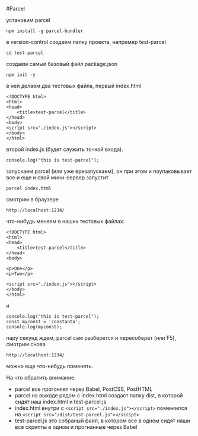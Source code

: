 #Parcel

установим parcel
```
npm install -g parcel-bundler
```
в version-control создаем папку проекта, например test-parcel
```
cd test-parcel
```
создаем самый базовый файл package.json
```
npm init -y
```
в ней делаем два тестовых файла, первый index.html
```
<!DOCTYPE html>
<html>
<head>
	<title>test-parcel</title>
</head>
<body>
<script src="./index.js"></script>
</body>
</html>
```
второй index.js (будет служить точкой входа).
```
console.log("this is test-parcel");
```
запускаем parcel (или уже ерезапускаем), он при этом и поупаковывает все и еще и свой мини-сервер запустит
```
parcel index.html
```
смотрим в браузере
```
http://localhost:1234/
```
что-нибудь меняем в наших тестовых файлах:
```
<!DOCTYPE html>
<html>
<head>
	<title>test-parcel</title>
</head>
<body>

<p>One</p>
<p>Two</p>

<script src="./index.js"></script>
</body>
</html>
```
и
```
console.log("this is test-parcel");
const myconst = 'constanta';
console.log(myconst);
```
пару секунд ждем, parcel сам разберется и пересоберет (или F5), смотрим снова
```
http://localhost:1234/
```
можно еще что-нибудь поменять.


На что обратить внимание:
* parcel все прогоняет через Babel, PostCSS, PostHTML
* parcel на выходе рядом с index.html создаст папку dist, в которой сидят наш index.html и test-parcel.js
* index.html внутри с `<script src="./index.js"></script>` поменяется на `<script src="/dist/test-parcel.js"></script>`
* test-parcel.js это собраный файл, в котором все в одном сидят наши все скрипты в одном и прогнанные через Babel

